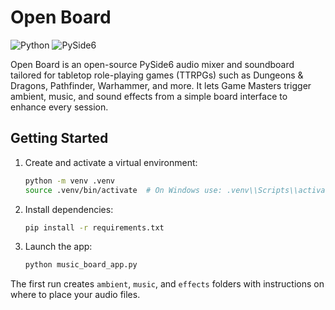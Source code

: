 # Open Board

![Python](https://img.shields.io/badge/Python-3.13%2B-blue) ![PySide6](https://img.shields.io/badge/PySide6-6.x-green)

Open Board is an open-source PySide6 audio mixer and soundboard tailored for tabletop role-playing games (TTRPGs) such as Dungeons & Dragons, Pathfinder, Warhammer, and more. It lets Game Masters trigger ambient, music, and sound effects from a simple board interface to enhance every session.

## Getting Started

1. Create and activate a virtual environment:
   ```bash
   python -m venv .venv
   source .venv/bin/activate  # On Windows use: .venv\\Scripts\\activate
   ```

2. Install dependencies:
   ```bash
   pip install -r requirements.txt
   ```

3. Launch the app:
   ```bash
   python music_board_app.py
   ```

The first run creates `ambient`, `music`, and `effects` folders with instructions on where to place your audio files.
